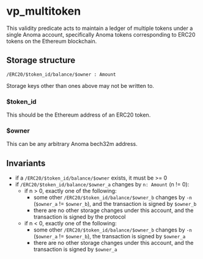 # vp_multitoken

This validity predicate acts to maintain a ledger of multiple tokens under a single Anoma account, specifically Anoma tokens corresponding to ERC20 tokens on the Ethereum blockchain.

## Storage structure

```
/ERC20/$token_id/balance/$owner : Amount
```

Storage keys other than ones above may not be written to.

### $token_id

This should be the Ethereum address of an ERC20 token.
### $owner

This can be any arbitrary Anoma bech32m address.

## Invariants

- if a `/ERC20/$token_id/balance/$owner` exists, it must be >= 0
- if `/ERC20/$token_id/balance/$owner_a` changes by `n: Amount` (n != 0):
  - if n > 0, exactly one of the following:
    - some other `/ERC20/$token_id/balance/$owner_b` changes by `-n` (`$owner_a` != `$owner_b`), and the transaction is signed by `$owner_b`
    - there are no other storage changes under this account, and the transaction is signed by the protocol
  - if n < 0, exactly one of the following:
    - some other `/ERC20/$token_id/balance/$owner_b` changes by `-n` (`$owner_a` != `$owner_b`), the transaction is signed by `$owner_a`
    - there are no other storage changes under this account, and the transaction is signed by `$owner_a`
